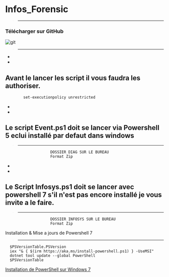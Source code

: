 # Infos_Forensic
>------------------------------------------------------------------------------------------------------------------------------------------
### Télécharger sur GitHub



![git](https://github.com/user-attachments/assets/6cd483d7-653a-45e2-8c36-033a75dbeb21)






>------------------------------------------------------------------------------------------------------------------------------------------

*
*


## Avant le lancer les script il vous faudra les authoriser.

            set-executionpolicy unrestricted
*
*

## Le script Event.ps1 doit se lancer via Powershell 5 eclui installé par defaut dans windows
>------------------------------------------------------------------------------------------------------------------------------------------

                        DOSSIER DIAG SUR LE BUREAU
                        Format Zip
*
*

## Le Script Infosys.ps1 doit se lancer avec powershell 7 s'il n'est pas encore installé je vous invite a le faire.
>------------------------------------------------------------------------------------------------------------------------------------------

                        DOSSIER INFOSYS SUR LE BUREAU
                        Format Zip


Installation & Mise a jours de Powershell 7
>------------------------------------------------------------------------------------------------------------------------------------------


      $PSVersionTable.PSVersion
      iex "& { $(irm https://aka.ms/install-powershell.ps1) } -UseMSI"
      dotnet tool update --global PowerShell
      $PSVersionTable



                                
<a href="https://learn.microsoft.com/fr-fr/powershell/scripting/install/installing-powershell-on-windows?view=powershell-7.5" rel="nofollow">Installation de PowerShell sur Windows 7</a>
